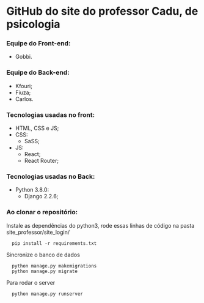 # GitHub do site do professor Cadu, de psicologia

### Equipe do Front-end:
- Gobbi.

### Equipe do Back-end:
- Kfouri;
- Fiuza;
- Carlos.

### Tecnologias usadas no front:
- HTML, CSS e JS;
- CSS:
  - SaSS;
- JS: 
  - React;
  - React Router;

### Tecnologias usadas no Back:
- Python 3.8.0:
  - Django 2.2.6;
    
### Ao clonar o repositório:
Instale as dependências do python3, rode essas linhas de código na pasta site_professor/site_login/
```shell 
  pip install -r requirements.txt
```
Sincronize o banco de dados
```shell
  python manage.py makemigrations
  python manage.py migrate
```
Para rodar o server
```shell
  python manage.py runserver
```
